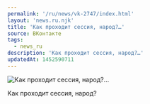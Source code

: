 ```yaml
---
permalink: '/ru/news/vk-2747/index.html'
layout: 'news.ru.njk'
title: 'Как проходит сессия, народ?…'
source: ВКонтакте
tags:
  - news_ru
description: 'Как проходит сессия, народ?…'
updatedAt: 1452590711
---
```

![Как проходит сессия, народ?…](https://sun9-28.userapi.com/impf/c630117/v630117097/ea6d/zRVizJ4rsPY.jpg?size=620x620&quality=96&proxy=1&sign=d7f271b5e2680f75727661bd39439fa1&c_uniq_tag=gyljxTJfLfHo8WNmcq-21m9Nc-uSOOJ1OjiP8cTKUtU&type=album)

Как проходит сессия, народ?
